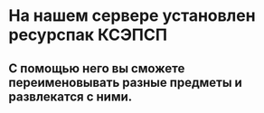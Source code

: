 # На нашем сервере установлен ресурспак КСЭПСП

## С помощью него вы сможете переименовывать разные предметы и развлекатся с ними.
